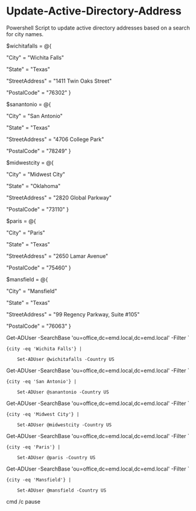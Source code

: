 # Update-Active-Directory-Address
Powershell Script to update active directory addresses based on a search for city names.

$wichitafalls = @{

 "City" = "Wichita Falls"

 "State" = "Texas"

 "StreetAddress" = "1411 Twin Oaks Street"

 "PostalCode" = "76302" }

$sanantonio = @{

 "City" = "San Antonio"

 "State" = "Texas"

 "StreetAddress" = "4706 College Park"

 "PostalCode" = "78249" }

$midwestcity = @{

 "City" = "Midwest City"

 "State" = "Oklahoma"

 "StreetAddress" = "2820 Global Parkway"

 "PostalCode" = "73110" }
 
 $paris = @{

 "City" = "Paris"

 "State" = "Texas"

 "StreetAddress" = "2650 Lamar Avenue"

 "PostalCode" = "75460" }
 
 $mansfield = @{

 "City" = "Mansfield"

 "State" = "Texas"

 "StreetAddress" = "99 Regency Parkway, Suite #105"

 "PostalCode" = "76063" }
 
 
 Get-ADUser -SearchBase 'ou=office,dc=emd.local,dc=emd.local' -Filter `

	{city -eq 'Wichita Falls'} |

		Set-ADUser @wichitafalls -Country US
	
Get-ADUser -SearchBase 'ou=office,dc=emd.local,dc=emd.local' -Filter `

	{city -eq 'San Antonio'} |

		Set-ADUser @sanantonio -Country US
	
 Get-ADUser -SearchBase 'ou=office,dc=emd.local,dc=emd.local' -Filter `

	{city -eq 'Midwest City'} |

		Set-ADUser @midwestcity -Country US
	
 Get-ADUser -SearchBase 'ou=office,dc=emd.local,dc=emd.local' -Filter `

	{city -eq 'Paris'} |

		Set-ADUser @paris -Country US
	
 Get-ADUser -SearchBase 'ou=office,dc=emd.local,dc=emd.local' -Filter `

	{city -eq 'Mansfield'} |

		Set-ADUser @mansfield -Country US
	
cmd /c pause
